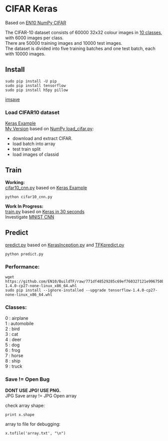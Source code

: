 # CIFAR Keras

Based on [EN10 NumPy CIFAR](https://github.com/EN10/CIFAR)

The CIFAR-10 dataset consists of 60000 32x32 colour images in [10 classes](https://github.com/EN10/KerasCIFAR#classes), with 6000 images per class.  
There are 50000 training images and 10000 test images.  
The dataset is divided into five training batches and one test batch, each with 10000 images.

## Install

    sudo pip install -U pip
    sudo pip install tensorflow 
    sudo pip install h5py pillow 

[imsave](https://github.com/EN10/CIFAR/blob/master/README.md#compatability)

### Load CIFAR10 dataset
[Keras Example](https://github.com/keras-team/keras/blob/master/keras/datasets/cifar10.py)    
[My Version](https://github.com/EN10/KerasCIFAR/blob/master/load_cifar.py) based on  [NumPy load_cifar.py](https://github.com/EN10/CIFAR/blob/master/load_cifar.py):
* download and extract CIFAR.
* load batch into array
* test train split
* load images of classid

## Train

**Working:**    
[cifar10_cnn.py](https://github.com/EN10/KerasCIFAR/blob/master/example/cifar10_cnn.py) based on [Keras Example](https://github.com/keras-team/keras/blob/master/examples/cifar10_cnn.py)   

    python cifar10_cnn.py

**Work In Progress:**    
[train.py](https://github.com/EN10/KerasCIFAR/blob/master/train.py) based on [Keras in 30 seconds](https://keras.io/#getting-started-30-seconds-to-keras)   
Investigate [MNIST CNN](https://github.com/EN10/KerasMNIST/blob/master/cnn.py)
    
## Predict

[predict.py](https://github.com/EN10/KerasCIFAR/blob/master/predict.py) based on 
[KerasInception.py](https://github.com/EN10/KerasInception/blob/master/KerasInception.py) and 
[TFKpredict.py](https://github.com/EN10/KerasMNIST/blob/master/TFKpredict.py)

    python predict.py

### Performance:

    wget https://github.com/EN10/BuildTF/raw/771df48529285c69ef760327121e996750b3916e/tensorflow-1.4.0-cp27-none-linux_x86_64.whl    
    sudo pip install --ignore-installed --upgrade tensorflow-1.4.0-cp27-none-linux_x86_64.whl

### Classes:

0 : airplane  
1 : automobile  
2 : bird  
3 : cat  
4 : deer  
5 : dog  
6 : frog  
7 : horse  
8 : ship  
9 : truck 

### Save != Open Bug

**DONT USE JPG!  USE PNG.**  
JPG Save array != JPG Open array  

check array shape:

    print x.shape

array to file for debugging:

    x.tofile('array.txt', "\n")